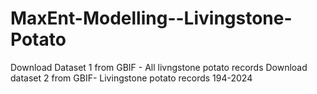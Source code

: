 # MaxEnt-Modelling--Livingstone-Potato
Download Dataset 1 from GBIF - All livngstone potato records
Download dataset 2 from GBIF- Livingstone potato records 194-2024 
